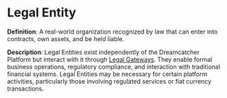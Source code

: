 # Legal Entity

**Definition**: A real-world organization recognized by law that can enter into contracts, own assets, and be held liable.

**Description**: Legal Entities exist independently of the Dreamcatcher Platform but interact with it through [Legal Gateways](legal-gateway.md). They enable formal business operations, regulatory compliance, and interaction with traditional financial systems. Legal Entities may be necessary for certain platform activities, particularly those involving regulated services or fiat currency transactions. 